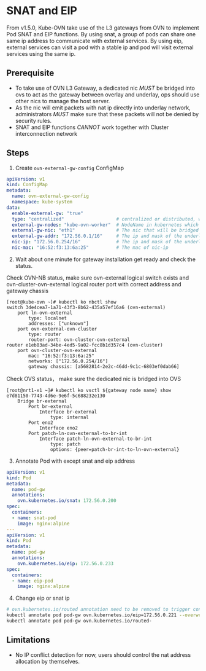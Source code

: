 # SNAT and EIP

From v1.5.0, Kube-OVN take use of the L3 gateways from OVN to implement Pod SNAT and EIP functions.
By using snat, a group of pods can share one same ip address to communicate with external services.
By using eip, external services can visit a pod with a stable ip and pod will visit external services using the same ip.

## Prerequisite
* To take use of OVN L3 Gateway, a dedicated nic *MUST* be bridged into ovs to act as the gateway between overlay and underlay, ops should use other nics to manage the host server.
* As the nic will emit packets with nat ip directly into underlay network, administrators *MUST* make sure that these packets will not be denied by security rules.
* SNAT and EIP functions *CANNOT* work together with Cluster interconnection network

## Steps

1. Create `ovn-external-gw-config` ConfigMap

```yaml
apiVersion: v1
kind: ConfigMap
metadata:
  name: ovn-external-gw-config
  namespace: kube-system
data:
  enable-external-gw: "true"
  type: "centralized"                   # centralized or distributed, when centralized external-gw-nodes config below will take effect. When distributed, every node in cluster must have a same nic and eip function will perform in distributed way.
  external-gw-nodes: "kube-ovn-worker"  # NodeName in kubernetes which will act the overlay to underlay gateway functions
  external-gw-nic: "eth1"               # The nic that will be bridged into ovs and act as overlay to underlay gateway
  external-gw-addr: "172.56.0.1/16"     # The ip and mask of the underlay physical gateway
  nic-ip: "172.56.0.254/16"             # The ip and mask of the underlay physical network for logical route externel gw port
  nic-mac: "16:52:f3:13:6a:25"          # The mac of nic-ip
```

2. Wait about one minute for gateway installation get ready and check the status.

Check OVN-NB status, make sure ovn-external logical switch exists and ovn-cluster-ovn-external logical router port with correct address and gateway chassis

```shell
[root@kube-ovn ~]# kubectl ko nbctl show
switch 3de4cea7-1a71-43f3-8b62-435a57ef16a6 (ovn-external)
    port ln-ovn-external
        type: localnet
        addresses: ["unknown"]
    port ovn-external-ovn-cluster
        type: router
        router-port: ovn-cluster-ovn-external
router e1eb83ad-34be-4ed5-9a02-fcc8b1d357c4 (ovn-cluster)
    port ovn-cluster-ovn-external
        mac: "16:52:f3:13:6a:25"
        networks: ["172.56.0.254/16"]
        gateway chassis: [a5682814-2e2c-46dd-9c1c-6803ef0dab66]
```

Check OVS status， make sure the dedicated nic is bridged into OVS

```shell
[root@nrt1-x1 ~]# kubectl ko vsctl ${gateway node name} show
e7d81150-7743-4d6e-9e6f-5c688232e130
    Bridge br-external
        Port br-external
            Interface br-external
                type: internal
        Port eno2
            Interface eno2
        Port patch-ln-ovn-external-to-br-int
            Interface patch-ln-ovn-external-to-br-int
                type: patch
                options: {peer=patch-br-int-to-ln-ovn-external}
```

3. Annotate Pod with except snat and eip address

```yaml
apiVersion: v1
kind: Pod
metadata:
  name: pod-gw
  annotations:
    ovn.kubernetes.io/snat: 172.56.0.200
spec:
  containers:
  - name: snat-pod
    image: nginx:alpine
---
apiVersion: v1
kind: Pod
metadata:
  name: pod-gw
  annotations:
    ovn.kubernetes.io/eip: 172.56.0.233
spec:
  containers:
  - name: eip-pod
    image: nginx:alpine
```

4. Change eip or snat ip

```bash
# ovn.kubernetes.io/routed annotation need to be removed to trigger control plan update
kubectl annotate pod pod-gw ovn.kubernetes.io/eip=172.56.0.221 --overwrite
kubectl annotate pod pod-gw ovn.kubernetes.io/routed-
```

## Limitations
* No IP conflict detection for now, users should control the nat address allocation by themselves.
